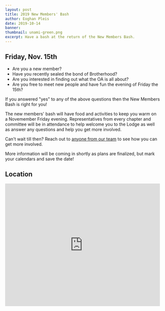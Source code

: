 ```yaml
---
layout: post
title: 2019 New Members' Bash
author: Eoghan Pleis
date: 2019-10-14
banner:
thumbnail: unami-green.png
excerpt: Have a bash at the return of the New Members Bash.
---
```


## Friday, Nov. 15th

- Are you a new member?
- Have you recently sealed the bond of Brotherhood?
- Are you interested in finding out what the OA is all about?
- Are you free to meet new people and have fun the evening of Friday the 15th?

If you answered "yes" to any of the above questions then the New Members Bash is right for you!

The new members' bash will have food and activities to keep you warm on a Novemember Friday evening. Representatives from every chapter and committee will be in attendance to help welcome you to the Lodge as well as answer any questions and help you get more involved.

Can't wait till then? Reach out to [anyone from our team](/contactlist) to see how you can get more involved.

More information will be coming in shortly as plans are finalized, but mark your calendars and save the date!

## Location
<iframe src="https://www.google.com/maps/embed?pb=!1m14!1m8!1m3!1d12198.050759720843!2d-75.2205455!3d40.1531374!3m2!1i1024!2i768!4f13.1!3m3!1m2!1s0x0%3A0xca8343ab59710ae!2sBorough%20of%20Ambler!5e0!3m2!1sen!2sus!4v1571096129575!5m2!1sen!2sus" width="100%" height="400" frameborder="0" class="mt-3" allowfullscreen></iframe>
